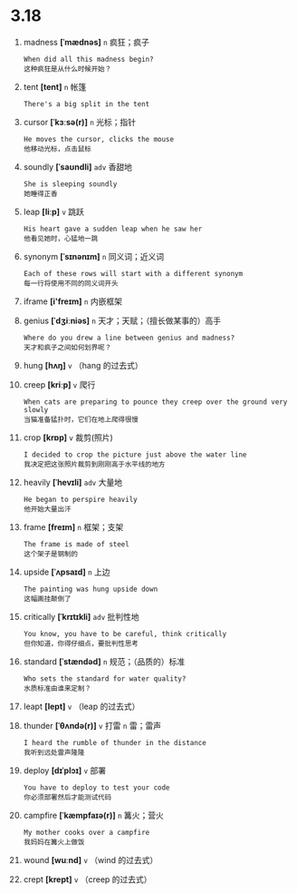# 3.18


1. madness **[ˈmædnəs]** `n` 疯狂；疯子
    ```
    When did all this madness begin?
    这种疯狂是从什么时候开始？
    ```

2. tent **[tent]** `n` 帐篷
    ```
    There's a big split in the tent
    
    ```

3. cursor **[ˈkɜːsə(r)]** `n` 光标；指针
    ```
    He moves the cursor, clicks the mouse
    他移动光标，点击鼠标
    ```

4. soundly **[ˈsaʊndli]** `adv` 香甜地
    ```
    She is sleeping soundly
    她睡得正香
    ```

5. leap **[liːp]** `v` 跳跃
    ```
    His heart gave a sudden leap when he saw her
    他看见她时，心猛地一跳
    ```

6. synonym **[ˈsɪnənɪm]** `n` 同义词；近义词
    ```
    Each of these rows will start with a different synonym
    每一行将使用不同的同义词开头
    ```

7. iframe **[i'freɪm]** `n` 内嵌框架

8. genius **[ˈdʒiːniəs]** `n` 天才；天赋；（擅长做某事的）高手
    ```
    Where do you drew a line between genius and madness?
    天才和疯子之间如何划界呢？
    ```

9. hung **[hʌŋ]** `v` （hang 的过去式）

10. creep **[kriːp]** `v` 爬行
    ```
    When cats are preparing to pounce they creep over the ground very slowly
    当猫准备猛扑时，它们在地上爬得很慢
    ```

11. crop **[krɒp]** `v` 裁剪(照片)
    ```
    I decided to crop the picture just above the water line
    我决定把这张照片裁剪到刚刚高于水平线的地方
    ```

12. heavily **[ˈhevɪli]** `adv` 大量地
    ```
    He began to perspire heavily
    他开始大量出汗
    ```

13. frame **[freɪm]** `n` 框架；支架
    ```
    The frame is made of steel
    这个架子是钢制的
    ```

14. upside **[ˈʌpsaɪd]** `n` 上边
    ```
    The painting was hung upside down
    这幅画挂颠倒了
    ```

15. critically **[ˈkrɪtɪkli]** `adv` 批判性地
    ```
    You know, you have to be careful, think critically
    但你知道，你得仔细点，要批判性思考
    ```

16. standard **[ˈstændəd]** `n` 规范；（品质的）标准
    ```
    Who sets the standard for water quality?
    水质标准由谁来定制？
    ```

17. leapt **[lept]** `v` （leap 的过去式）

18. thunder **[ˈθʌndə(r)]** `v` 打雷 `n` 雷；雷声
    ```
    I heard the rumble of thunder in the distance
    我听到远处雷声隆隆
    ```

19. deploy **[dɪˈplɔɪ]** `v` 部署
    ```
    You have to deploy to test your code
    你必须部署然后才能测试代码
    ```

20. campfire **[ˈkæmpfaɪə(r)]** `n` 篝火；营火
    ```
    My mother cooks over a campfire
    我妈妈在篝火上做饭
    ```

21. wound **[wuːnd]** `v` （wind 的过去式）

22. crept **[krept]** `v` （creep 的过去式）
